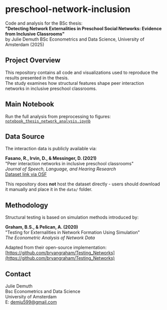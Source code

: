 # preschool-network-inclusion

Code and analysis for the BSc thesis:  
**"Detecting Network Externalities in Preschool Social Networks: Evidence from Inclusive Classrooms"**  
by Julie Demuth 
BSc Econometrics and Data Science, University of Amsterdam (2025)



## Project Overview

This repository contains all code and visualizations used to reproduce the results presented in the thesis.  
The study examines how structural features shape peer interaction networks in inclusive preschool classrooms.



## Main Notebook

Run the full analysis from preprocessing to figures:  
[`notebook_thesis_network_analysis.ipynb`](notebook_thesis_network_analysis.ipynb)



## Data Source

The interaction data is publicly available via:

**Fasano, R., Irvin, D., & Messinger, D. (2021)**  
"Peer interaction networks in inclusive preschool classrooms"  
*Journal of Speech, Language, and Hearing Research*  
[Dataset link via OSF](https://osf.io/84fwc/?view_only=306f65dcd1144d92b2bc87a185165c25)

This repository does **not** host the dataset directly - users should download it manually and place it in the `data/` folder.



## Methodology

Structural testing is based on simulation methods introduced by:

**Graham, B.S., & Pelican, A. (2020)**  
"Testing for Externalities in Network Formation Using Simulation"  
*The Econometric Analysis of Network Data*

Adapted from their open-source implementation:  
[https://github.com/bryangraham/Testing_Networks](https://github.com/bryangraham/Testing_Networks)



## Contact

Julie Demuth  
Bsc Econometrics and Data Science  
University of Amsterdam  
E: demju599@gmail.com

